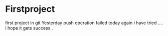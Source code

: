 # Firstproject
first project in git
Yesterday push operation failed
today again i have tried ....
i hope it gets success
.
